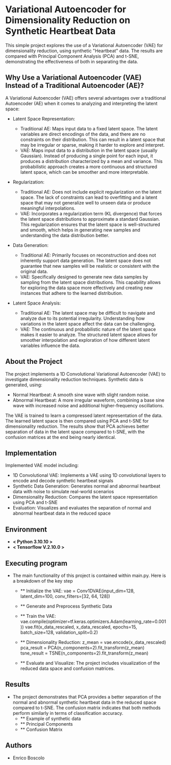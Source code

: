 # Variational Autoencoder for Dimensionality Reduction on Synthetic Heartbeat Data

This simple project explores the use of a Variational Autoencoder (VAE) for dimensionality reduction, using synthetic "Heartbeat" data. The results are compared with Principal Component Analysis (PCA) and t-SNE, demonstrating the effectiveness of  both in separating the data.


## Why Use a Variational Autoencoder (VAE) Instead of a Traditional Autoencoder (AE)?
A Variational Autoencoder (VAE) offers several advantages over a traditional Autoencoder (AE) when it comes to analyzing and interpreting the latent space:
 -  Latent Space Representation: 
	 - Traditional AE: 
		Maps input data to a fixed latent space. The latent variables are direct encodings of the data, and there are no constraints on their distribution. This can result in a latent space 	that may be 	irregular or sparse, 		making it harder to explore and interpret.
	- VAE: 
	Maps input data to a distribution in the latent space (usually Gaussian). Instead of producing a single point for each input, it produces a distribution characterized by a mean and variance. This 	probabilistic approach creates a more continuous and structured latent space, which can be smoother and more interpretable.

-  Regularization:
	- Traditional AE: 
	Does not include explicit regularization on the latent space. The lack of constraints can lead to overfitting and a latent space that may not generalize well to unseen data or produce meaningful 	interpolations.
	- VAE: 	Incorporates a regularization term (KL divergence) that forces the latent space distributions to approximate a standard Gaussian. This regularization ensures that the latent space is well-structured 	and smooth, which helps in generating new samples and understanding the data distribution better.

-  Data Generation:
	- Traditional AE: 
	Primarily focuses on reconstruction and does not inherently support data generation. The latent space does not guarantee that new samples will be realistic or consistent with the original data.
	- VAE: 
	Specifically designed to generate new data samples by sampling from the latent space distributions. This capability allows for exploring the data space more effectively and creating new instances that 	adhere to the learned distribution.

-  Latent Space Analysis:
	- Traditional AE: 
	The latent space may be difficult to navigate and analyze due to its potential irregularity. Understanding how variations in the latent space affect the data can be challenging.
	- VAE: 	The continuous and probabilistic nature of the latent space makes it easier to analyze. The structured latent space allows for smoother interpolation and exploration of how different latent variables 	influence the data.


## About the Project
The project implements a 1D Convolutional Variational Autoencoder (VAE) to investigate dimensionality reduction techniques.
Synthetic data is generated, using: 
- Normal Heartbeat: A smooth sine wave with slight random noise.
- Abnormal Heartbeat: A more irregular waveform, combining a base sine wave with increased noise and additional higher-frequency oscillations.

The VAE is trained to learn a compressed latent representation of the data. The learned latent space is then compared using PCA and t-SNE for dimensionality reduction. The results show that PCA achieves better separation of data in the latent space compared to t-SNE, with the confusion matrices at the end being nearly identical.


## Implementation
Implemented VAE model including:
-  1D Convolutional VAE: Implements a VAE using 1D convolutional layers to encode and decode synthetic heartbeat signals
-  Synthetic Data Generation: Generates normal and abnormal heartbeat data with noise to simulate real-world scenarios
-  Dimensionality Reduction: Compares the latent space representation using PCA and t-SNE
-  Evaluation: Visualizes and evaluates the separation of normal and abnormal heartbeat data in the reduced space


## Environment
* **< Python 3.10.10 >**
* **< Tensorflow V.2.10.0 >**


## Executing program
* The main functionality of this project is contained within main.py. Here is a breakdown of the key step
	- ** Initialize the VAE: vae = Conv1DVAE(input_dim=128, latent_dim=100, conv_filters=[32, 64, 128])
	- ** Generate and Preprocess Synthetic Data
	- ** Train the VAE: vae.compile(optimizer=tf.keras.optimizers.Adam(learning_rate=0.001))
			    vae.fit(x_data_rescaled, x_data_rescaled, epochs=15, batch_size=128, validation_split=0.2)

	- ** Dimensionality Reduction: z_mean = vae.encode(x_data_rescaled)
				       pca_result = PCA(n_components=2).fit_transform(z_mean)
				       tsne_result = TSNE(n_components=2).fit_transform(z_mean)

	- ** Evaluate and Visualize: The project includes visualization of the reduced data space and confusion matrices.


## Results
* The project demonstrates that PCA provides a better separation of the normal and abnormal synthetic heartbeat data in the reduced space compared to t-SNE. The confusion matrix indicates that both methods perform similarly in terms of classification accuracy.
	- ** Example of synthetic data 
	- ** Principal Components 
	- ** Confusion Matrix


## Authors
* Enrico Boscolo
